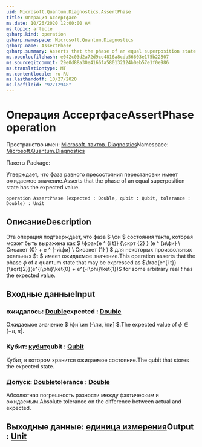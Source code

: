 ```yaml
---
uid: Microsoft.Quantum.Diagnostics.AssertPhase
title: Операция Ассертфасе
ms.date: 10/26/2020 12:00:00 AM
ms.topic: article
qsharp.kind: operation
qsharp.namespace: Microsoft.Quantum.Diagnostics
qsharp.name: AssertPhase
qsharp.summary: Asserts that the phase of an equal superposition state has the expected value.
ms.openlocfilehash: e042c03d2a72d9ce4816a8cdb56603e175b22807
ms.sourcegitcommit: 29e0d88a30e4166fa580132124b0eb57e1f0e986
ms.translationtype: MT
ms.contentlocale: ru-RU
ms.lasthandoff: 10/27/2020
ms.locfileid: "92712948"
---
```

# <a name="assertphase-operation"></a><span data-ttu-id="20bcc-102">Операция Ассертфасе</span><span class="sxs-lookup"><span data-stu-id="20bcc-102">AssertPhase operation</span></span>

<span data-ttu-id="20bcc-103">Пространство имен: [Microsoft. тактов. Diagnostics](xref:Microsoft.Quantum.Diagnostics)</span><span class="sxs-lookup"><span data-stu-id="20bcc-103">Namespace: [Microsoft.Quantum.Diagnostics](xref:Microsoft.Quantum.Diagnostics)</span></span>

<span data-ttu-id="20bcc-104">Пакеты [](https://nuget.org/packages/)</span><span class="sxs-lookup"><span data-stu-id="20bcc-104">Package: [](https://nuget.org/packages/)</span></span>


<span data-ttu-id="20bcc-105">Утверждает, что фаза равного пресостояния перестановки имеет ожидаемое значение.</span><span class="sxs-lookup"><span data-stu-id="20bcc-105">Asserts that the phase of an equal superposition state has the expected value.</span></span>

```qsharp
operation AssertPhase (expected : Double, qubit : Qubit, tolerance : Double) : Unit
```


## <a name="description"></a><span data-ttu-id="20bcc-106">Описание</span><span class="sxs-lookup"><span data-stu-id="20bcc-106">Description</span></span>

<span data-ttu-id="20bcc-107">Эта операция подтверждает, что фаза $ \фи $ состояния такта, которая может быть выражена как $ \фрак{е ^ {i t}} {\скрт {2} } (e ^ {и\фи} \ Сисакет {0} + e ^ {-и\фи} \ Сисакет {1} ) $ для некоторых произвольных реальных $t $ имеет ожидаемое значение.</span><span class="sxs-lookup"><span data-stu-id="20bcc-107">This operation asserts that the phase $\phi$ of a quantum state that may be expressed as $\frac{e^{i t}}{\sqrt{2}}(e^{i\phi}\ket{0} + e^{-i\phi}\ket{1})$ for some arbitrary real $t$ has the expected value.</span></span>

## <a name="input"></a><span data-ttu-id="20bcc-108">Входные данные</span><span class="sxs-lookup"><span data-stu-id="20bcc-108">Input</span></span>

### <a name="expected--double"></a><span data-ttu-id="20bcc-109">ожидалось: [Double](xref:microsoft.quantum.lang-ref.double)</span><span class="sxs-lookup"><span data-stu-id="20bcc-109">expected : [Double](xref:microsoft.quantum.lang-ref.double)</span></span>

<span data-ttu-id="20bcc-110">Ожидаемое значение $ \фи \ин (-\пи, \пи] $.</span><span class="sxs-lookup"><span data-stu-id="20bcc-110">The expected value of $\phi \in (-\pi,\pi]$.</span></span>


### <a name="qubit--qubit"></a><span data-ttu-id="20bcc-111">Кубит: [кубит](xref:microsoft.quantum.lang-ref.qubit)</span><span class="sxs-lookup"><span data-stu-id="20bcc-111">qubit : [Qubit](xref:microsoft.quantum.lang-ref.qubit)</span></span>

<span data-ttu-id="20bcc-112">Кубит, в котором хранится ожидаемое состояние.</span><span class="sxs-lookup"><span data-stu-id="20bcc-112">The qubit that stores the expected state.</span></span>


### <a name="tolerance--double"></a><span data-ttu-id="20bcc-113">Допуск: [Double](xref:microsoft.quantum.lang-ref.double)</span><span class="sxs-lookup"><span data-stu-id="20bcc-113">tolerance : [Double](xref:microsoft.quantum.lang-ref.double)</span></span>

<span data-ttu-id="20bcc-114">Абсолютная погрешность разности между фактическим и ожидаемым.</span><span class="sxs-lookup"><span data-stu-id="20bcc-114">Absolute tolerance on the difference between actual and expected.</span></span>



## <a name="output--unit"></a><span data-ttu-id="20bcc-115">Выходные данные: [единица измерения](xref:microsoft.quantum.lang-ref.unit)</span><span class="sxs-lookup"><span data-stu-id="20bcc-115">Output : [Unit](xref:microsoft.quantum.lang-ref.unit)</span></span>

